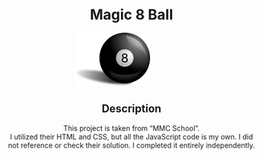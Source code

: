 <h1 align="center">Magic 8 Ball</h1>

<p align="center">
<img src="./ball-35516_960_720.webp" alt="pool ball with a number eight" width="150" style="margin-right: 76px;"/>
</p>

<h2 align="center">Description</h2>

<p align="center">
    This project is taken from “MMC School”. <br>
    I utilized their HTML and CSS, but all the JavaScript code is my own. I did not reference or check their solution. I completed it entirely independently.
</p>
